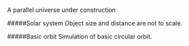 A parallel universe under construction


#####Solar system
Object size and distance are not to scale.


#####Basic orbit
Simulation of basic circular orbit.

